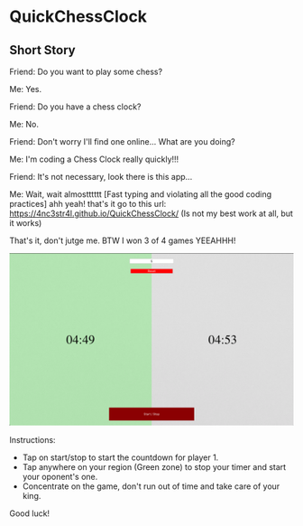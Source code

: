 # QuickChessClock

## Short Story

Friend: Do you want to play some chess?

Me: Yes.

Friend: Do you have a chess clock?

Me: No.

Friend: Don't worry I'll find one online... What are you doing?

Me: I'm coding a Chess Clock really quickly!!!

Friend: It's not necessary, look there is this app...

Me: Wait, wait almostttttt [Fast typing and violating all the good coding practices] ahh yeah! that's it go to this url: https://4nc3str4l.github.io/QuickChessClock/ (Is not my best work at all, but it works)


That's it, don't jutge me. BTW I won 3 of 4 games YEEAHHH!

![Clock image](https://github.com/4nc3str4l/QuickChessClock/blob/master/clock/clock.png)

Instructions:

- Tap on start/stop to start the countdown for player 1.
- Tap anywhere on your region (Green zone) to stop your timer and start your oponent's one.
- Concentrate on the game, don't run out of time and take care of your king.

Good luck!
